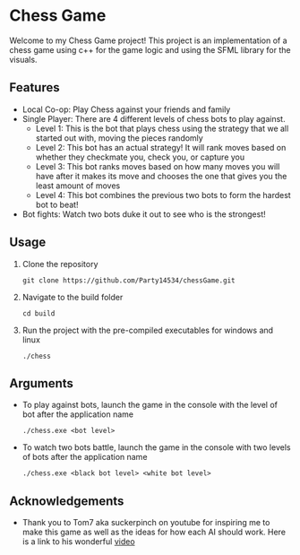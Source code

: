 # Chess Game
Welcome to my Chess Game project! This project is an implementation of a chess game using c++ for the game logic and using the SFML library for the visuals.

## Features
- Local Co-op: Play Chess against your friends and family
- Single Player: There are 4 different levels of chess bots to play against.
    - Level 1: This is the bot that plays chess using the strategy that we all started out with, moving the pieces randomly
    - Level 2: This bot has an actual strategy! It will rank moves based on whether they checkmate you, check you, or capture you
    - Level 3: This bot ranks moves based on how many moves you will have after it makes its move and chooses the one that gives you the least amount of moves
    - Level 4: This bot combines the previous two bots to form the hardest bot to beat!
- Bot fights: Watch two bots duke it out to see who is the strongest!

## Usage
1. Clone the repository
    ```console
    git clone https://github.com/Party14534/chessGame.git
    ```

2. Navigate to the build folder
    ```console
    cd build
    ```

3. Run the project with the pre-compiled executables for windows and linux
    ```console
    ./chess
    ```
    
## Arguments
- To play against bots, launch the game in the console with the level of bot after the application name
    ```console
    ./chess.exe <bot level>
    ```
- To watch two bots battle, launch the game in the console with two levels of bots after the application name
    ```console
    ./chess.exe <black bot level> <white bot level>
    ```

## Acknowledgements
- Thank you to Tom7 aka suckerpinch on youtube for inspiring me to make this game as well as the ideas for how each AI should work. Here is a link to his wonderful [video](https://youtu.be/DpXy041BIlA?si=14lR3zDQuJ_fEKbS)
